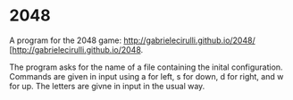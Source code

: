 # 2048

A program for the 2048 game: http://gabrielecirulli.github.io/2048/
[http://gabrielecirulli.github.io/2048. 

The program asks for the name of a file containing the inital configuration.
Commands are given in input using a for left, s for down, d for right, and w for up.
The letters are givne in input in the usual way.
